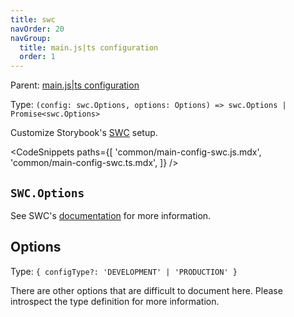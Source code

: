 ```yaml
---
title: swc
navOrder: 20
navGroup:
  title: main.js|ts configuration
  order: 1
---
```


Parent: [main.js|ts configuration](./main-config.md)

Type: `(config: swc.Options, options: Options) => swc.Options | Promise<swc.Options>`

Customize Storybook's [SWC](https://swc.rs/) setup.

<!-- prettier-ignore-start -->

<CodeSnippets
  paths={[
    'common/main-config-swc.js.mdx',
    'common/main-config-swc.ts.mdx',
  ]}
/>

<!-- prettier-ignore-end -->

## `SWC.Options`

See SWC's [documentation](https://swc.rs/) for more information.

## Options

Type: `{ configType?: 'DEVELOPMENT' | 'PRODUCTION' }`

There are other options that are difficult to document here. Please introspect the type definition for more information.
